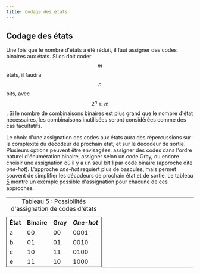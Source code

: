 ```yaml
---
title: Codage des états
---
```


## Codage des états

Une fois que le nombre d'états a été réduit, il faut assigner des
codes binaires aux états. Si on doit coder $$m$$ états, il faudra
$$n$$ bits, avec $$ 2^n \geq m$$. Si le nombre de combinaisons
binaires est plus grand que le nombre d'état nécessaires, les
combinaisons inutilisées seront considérées comme des cas facultatifs.

Le choix d'une assignation des codes aux états aura des répercussions
sur la complexité du décodeur de prochain état, et sur le décodeur de
sortie. Plusieurs options peuvent être envisagées: assigner des codes
dans l'ordre naturel d'énumération binaire, assigner selon un code
Gray, ou encore choisir une assignation où il y a un seul bit 1 par
code binaire (approche dite *one-hot*). L'approche *one-hot* requiert
plus de bascules, mais permet souvent de simplifier les décodeurs de
prochain état et de sortie. Le tableau [5](#org4cfbb66) montre
un exemple possible d'assignation pour chacune de ces approches.

<table id="org4cfbb66" border="2" cellspacing="0" cellpadding="6" rules="groups" frame="hsides">
<caption class="t-above"><span class="table-number">Tableau 5 :</span> Possibilités d'assignation de codes d'états</caption>

<colgroup>
<col  class="org-left" />

<col  class="org-right" />

<col  class="org-right" />

<col  class="org-right" />
</colgroup>
<thead>
<tr>
<th scope="col" class="org-left">État</th>
<th scope="col" class="org-right">Binaire</th>
<th scope="col" class="org-right">Gray</th>
<th scope="col" class="org-right"><i>One-hot</i></th>
</tr>
</thead>

<tbody>
<tr>
<td class="org-left">a</td>
<td class="org-right">00</td>
<td class="org-right">00</td>
<td class="org-right">0001</td>
</tr>


<tr>
<td class="org-left">b</td>
<td class="org-right">01</td>
<td class="org-right">01</td>
<td class="org-right">0010</td>
</tr>


<tr>
<td class="org-left">c</td>
<td class="org-right">10</td>
<td class="org-right">11</td>
<td class="org-right">0100</td>
</tr>


<tr>
<td class="org-left">e</td>
<td class="org-right">11</td>
<td class="org-right">10</td>
<td class="org-right">1000</td>
</tr>
</tbody>
</table>

